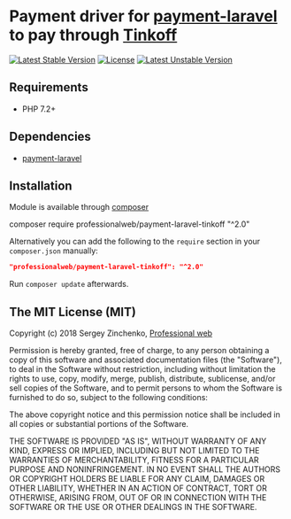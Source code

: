 Payment driver for [payment-laravel](https://github.com/SergioMadness/payment-laravel) to pay through [Tinkoff](https://www.tinkoff.ru/business/acquiring/)
====

[![Latest Stable Version](https://poser.pugx.org/professionalweb/payment-laravel-tinkoff/v/stable)](https://packagist.org/packages/professionalweb/payment-laravel-tinkoff)
[![License](https://poser.pugx.org/professionalweb/payment-laravel-tinkoff/license)](https://packagist.org/packages/professionalweb/payment-laravel-tinkoff)
[![Latest Unstable Version](https://poser.pugx.org/professionalweb/payment-laravel-tinkoff/v/unstable)](https://packagist.org/packages/professionalweb/payment-laravel-tinkoff)


Requirements
------------
 - PHP 7.2+

Dependencies
------------
 - [payment-laravel](https://github.com/SergioMadness/payment-laravel)


Installation
------------
Module is available through [composer](https://getcomposer.org/)

composer require professionalweb/payment-laravel-tinkoff "^2.0"

Alternatively you can add the following to the `require` section in your `composer.json` manually:

```json
"professionalweb/payment-laravel-tinkoff": "^2.0"
```
Run `composer update` afterwards.


The MIT License (MIT)
---------------------

Copyright (c) 2018 Sergey Zinchenko, [Professional web](http://web-development.pw)

Permission is hereby granted, free of charge, to any person obtaining a copy
of this software and associated documentation files (the "Software"), to deal
in the Software without restriction, including without limitation the rights
to use, copy, modify, merge, publish, distribute, sublicense, and/or sell
copies of the Software, and to permit persons to whom the Software is
furnished to do so, subject to the following conditions:

The above copyright notice and this permission notice shall be included in all
copies or substantial portions of the Software.

THE SOFTWARE IS PROVIDED "AS IS", WITHOUT WARRANTY OF ANY KIND, EXPRESS OR
IMPLIED, INCLUDING BUT NOT LIMITED TO THE WARRANTIES OF MERCHANTABILITY,
    FITNESS FOR A PARTICULAR PURPOSE AND NONINFRINGEMENT. IN NO EVENT SHALL THE
AUTHORS OR COPYRIGHT HOLDERS BE LIABLE FOR ANY CLAIM, DAMAGES OR OTHER
LIABILITY, WHETHER IN AN ACTION OF CONTRACT, TORT OR OTHERWISE, ARISING FROM,
OUT OF OR IN CONNECTION WITH THE SOFTWARE OR THE USE OR OTHER DEALINGS IN THE
SOFTWARE.